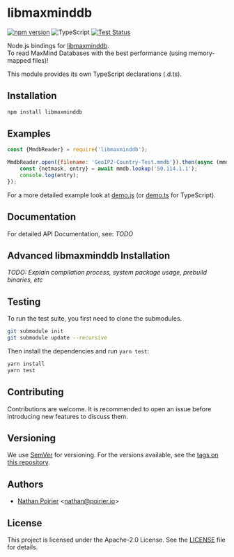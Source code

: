 # libmaxminddb

[![npm version](https://img.shields.io/npm/v/libmaxminddb.svg)](https://www.npmjs.com/package/libmaxminddb)
![TypeScript](https://img.shields.io/badge/%3C%2F%3E-TypeScript-%230074c1.svg)
[![Test Status](https://img.shields.io/github/workflow/status/nathan818fr/node-libmaxminddb/Test)](https://github.com/nathan818fr/node-libmaxminddb/actions/workflows/test.yml)

Node.js bindings for [libmaxminddb](https://github.com/maxmind/libmaxminddb). \
To read MaxMind Databases with the best performance (using memory-mapped files)!

This module provides its own TypeScript declarations (.d.ts).

## Installation

```bash
npm install libmaxminddb
```

## Examples

```javascript
const {MmdbReader} = require('libmaxminddb');

MmdbReader.open({filename: 'GeoIP2-Country-Test.mmdb'}).then(async (mmdb) => {
    const {netmask, entry} = await mmdb.lookup('50.114.1.1');
    console.log(entry);
});
```

For a more detailed example look at [demo.js](./docs/examples/demo.js)
(or [demo.ts](./docs/examples/demo.ts) for TypeScript).

## Documentation

For detailed API Documentation, see:
_TODO_

## Advanced libmaxminddb Installation

_TODO: Explain compilation process, system package usage, prebuild binaries, etc_

## Testing

To run the test suite, you first need to clone the submodules.

```bash
git submodule init
git submodule update --recursive
```

Then install the dependencies and run `yarn test`:

```bash
yarn install
yarn test
```

## Contributing

Contributions are welcome.
It is recommended to open an issue before introducing new features to discuss them.

## Versioning

We use [SemVer](http://semver.org/) for versioning.
For the versions available, see the [tags on this repository](https://github.com/nathan818fr/node-libmaxminddb/tags).

## Authors

-   [Nathan Poirier](https://github.com/nathan818fr) &lt;nathan@poirier.io&gt;

## License

This project is licensed under the Apache-2.0 License.
See the [LICENSE](./LICENSE) file for details.
